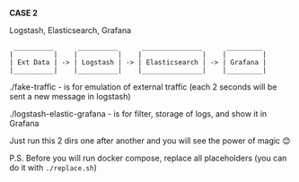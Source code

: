 **CASE 2**

Logstash, Elasticsearch, Grafana

```
 __________      __________      _______________      _________  
|          |    |          |    |               |    |         |
| Ext Data | -> | Logstash | -> | Elasticsearch | -> | Grafana |
|__________|    |__________|    |_______________|    |_________| 
```

./fake-traffic - is for emulation of external traffic (each 2 seconds will be sent a new message in logstash)

./logstash-elastic-grafana - is for filter, storage of logs, and show it in Grafana


Just run this 2 dirs one after another and you will see the power of magic 😊

P.S. Before you will run docker compose, replace all placeholders (you can do it with `./replace.sh`)
